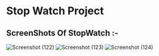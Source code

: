 # Stop Watch Project

## ScreenShots Of StopWatch :-

![Screenshot (122)](https://github.com/adesh880082/StopWatch/assets/65299968/5899cc75-8bfb-41c6-8c49-15fdb42100f2)
![Screenshot (123)](https://github.com/adesh880082/StopWatch/assets/65299968/f6c2b804-9dac-4289-9194-4ad83bd65ecf)
![Screenshot (124)](https://github.com/adesh880082/StopWatch/assets/65299968/a6c6cd44-14de-44e4-b63d-15735e3f289f)
